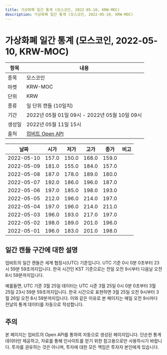 ```yaml
---
title: 가상화폐 일간 통계 (모스코인, 2022-05-10, KRW-MOC)
description: 가상화폐 일간 통계 (모스코인, 2022-05-10, KRW-MOC)
---
```



가상화폐 일간 통계 (모스코인, 2022-05-10, KRW-MOC)
===

|항목|내용|
|--|--|
|종목|모스코인|
|마켓|KRW-MOC|
|단위|KRW|
|종류|일 단위 캔들 (10일치)|
|기간|2022년 05월 01일 09시 - 2022년 05월 10일 09시|
|생성일|2022년 05월 11일 15시|
|출처|[업비트 Open API](https://docs.upbit.com)|


|날짜|시가|저가|고가|종가|비고|
|--|--|--|--|--|--|
|2022-05-10|157.0|150.0|168.0|159.0|    |
|2022-05-09|181.0|155.0|184.0|157.0|    |
|2022-05-08|187.0|178.0|189.0|180.0|    |
|2022-05-07|192.0|186.0|196.0|187.0|    |
|2022-05-06|197.0|185.0|198.0|193.0|    |
|2022-05-05|212.0|196.0|214.0|197.0|    |
|2022-05-04|197.0|196.0|214.0|211.0|    |
|2022-05-03|196.0|193.0|217.0|197.0|    |
|2022-05-02|198.0|189.0|201.0|196.0|    |
|2022-05-01|196.0|183.0|201.0|198.0|    |


일간 캔들 구간에 대한 설명
---


업비트의 일간 캔들은 세계 협정시(UTC) 기준입니다. 
UTC 기준 0시 0분 0초부터 23시 59분 59초까지입니다. 
한국 시간인 KST 기준으로는 전일 오전 9시부터 다음날 오전 8시 59분까지입니다. 


예를들면, UTC 기준 3월 25일 데이터는 UTC 시준 3월 25일 0시 0분 0초부터 3월 25일 23시 59분 59초까지입니다. 
한국 시간으로 표현하면 3월 25일 오전 9시부터 3월 26일 오전 8시 59분까지입니다. 
이와 같은 이유로 본 페이지는 매일 오전 9시마다 전날의 통계 데이터를 자동으로 작성합니다. 


주의
---


본 페이지는 업비트의 Open API를 통하여 자동으로 생성된 페이지입니다. 
단순한 통계 데이터만 제공하고, 자료를 통해 인사이트를 얻기 위한 참고용으로만 사용하시기 바랍니다. 
투자를 권유하는 것은 아니며, 투자에 대한 모든 책임은 투자자 본인에게 있습니다. 
